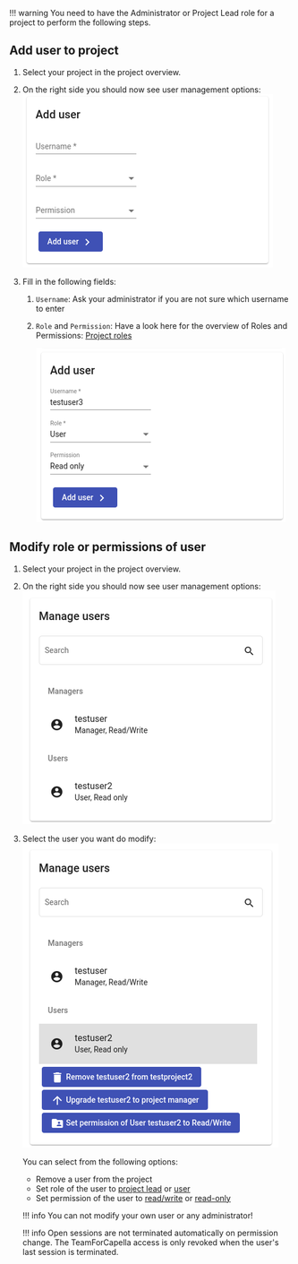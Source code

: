 <!--
 ~ SPDX-FileCopyrightText: Copyright DB Netz AG and the capella-collab-manager contributors
 ~ SPDX-License-Identifier: Apache-2.0
 -->

<!-- prettier-ignore -->
!!! warning
    You need to have the Administrator or Project Lead role for a
    project to perform the following steps.

## Add user to project

1.  Select your project in the project overview.
2.  On the right side you should now see user management options:
    ![Add user](add-user/add-user-empty.png)
3.  Fill in the following fields:

    1. `Username`: Ask your administrator if you are not sure which username to
       enter
    1. `Role` and `Permission`: Have a look here for the overview of Roles and
       Permissions: [Project roles](../projects/roles.md)

       ![Add user](add-user/add-user.png)

## Modify role or permissions of user

<!-- prettier-ignore-start -->

1. Select your project in the project overview.
1. On the right side you should now see user management options:
    ![User management](add-user/manage-users.png)
1. Select the user you want do modify:
    ![User modification](add-user/modify-user.png)

   You can select from the following options:

   - Remove a user from the project
   - Set role of the user to [project lead](../sessions/types.md) or
     [user](../sessions/types.md)
   - Set permission of the user to [read/write](../sessions/types.md) or
     [read-only](../sessions/types.md)

    !!! info
        You can not modify your own user or any administrator!

    !!! info
        Open sessions are not terminated automatically on permission change.
        The TeamForCapella access is only revoked
        when the user's last session is terminated.

<!-- prettier-ignore-end -->
